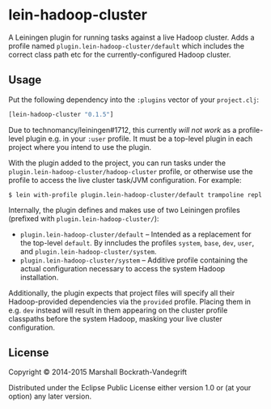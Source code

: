 # lein-hadoop-cluster

A Leiningen plugin for running tasks against a live Hadoop cluster.  Adds a
profile named `plugin.lein-hadoop-cluster/default` which includes the correct
class path etc for the currently-configured Hadoop cluster.

## Usage

Put the following dependency into the `:plugins` vector of your `project.clj`:

```clj
[lein-hadoop-cluster "0.1.5"]
```

Due to technomancy/leiningen#1712, this currently *will not work* as a
profile-level plugin e.g. in your `:user` profile.  It must be a top-level
plugin in each project where you intend to use the plugin.

With the plugin added to the project, you can run tasks under the
`plugin.lein-hadoop-cluster/hadoop-cluster` profile, or otherwise use the
profile to access the live cluster task/JVM configuration.  For example:

    $ lein with-profile plugin.lein-hadoop-cluster/default trampoline repl

Internally, the plugin defines and makes use of two Leiningen profiles (prefixed
with `plugin.lein-hadoop-cluster/`):

- `plugin.lein-hadoop-cluster/default` – Intended as a replacement for the
  top-level `default`.  By inncludes the profiles `system`, `base`, `dev`,
  `user`, and `plugin.lein-hadoop-cluster/system`.
- `plugin.lein-hadoop-cluster/system` – Additive profile containing the actual
  configuration necessary to access the system Hadoop installation.

Additionally, the plugin expects that project files will specify all their
Hadoop-provided dependencies via the `provided` profile.  Placing them in
e.g. `dev` instead will result in them appearing on the cluster profile
classpaths before the system Hadoop, masking your live cluster configuration.

## License

Copyright © 2014-2015 Marshall Bockrath-Vandegrift

Distributed under the Eclipse Public License either version 1.0 or (at
your option) any later version.
